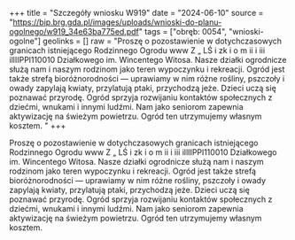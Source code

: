 +++
title = "Szczegóły wniosku W919"
date = "2024-06-10"
source = "https://bip.brg.gda.pl/images/uploads/wnioski-do-planu-ogolnego/w919_34e63ba775ed.pdf"
tags = ["obręb: 0054", "wnioski-ogolne"]
geolinks = []
raw = "Proszę o pozostawienie w dotychczasowych granicach istniejącego Rodzinnego Ogrodu www Z „ LŚ i zk i o m ii i iii illIIPPl110010 Działkowego im. Wincentego Witosa. Nasze działki ogrodnicze służą nam i naszym rodzinom jako teren wypoczynku i rekreacji. Ogród jest także strefą bioróżnorodności — uprawiamy w nim różne rośliny, pszczoły i owady zapylają kwiaty, przylatują ptaki, przychodzą jeże. Dzieci uczą się poznawać przyrodę. Ogród sprzyja rozwijaniu kontaktów społecznych z dziećmi, wnukami i innymi ludźmi. Nam jako seniorom zapewnia  aktywizację na świeżym powietrzu. Ogród ten utrzymujemy własnym kosztem. "
+++

Proszę o pozostawienie w dotychczasowych granicach istniejącego Rodzinnego Ogrodu
www Z „ LŚ i zk i o m ii i iii illIIPPl110010
Działkowego im. Wincentego Witosa. Nasze działki ogrodnicze służą nam i naszym rodzinom jako teren
wypoczynku i rekreacji. Ogród jest także strefą bioróżnorodności — uprawiamy w nim różne rośliny, pszczoły i
owady zapylają kwiaty, przylatują ptaki, przychodzą jeże. Dzieci uczą się poznawać przyrodę. Ogród sprzyja
rozwijaniu kontaktów społecznych z dziećmi, wnukami i innymi ludźmi. Nam jako seniorom zapewnia
 aktywizację na świeżym powietrzu. Ogród ten utrzymujemy własnym kosztem.



